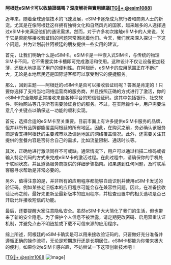 **阿根廷eSIM卡可以收驗證碼嗎？深度解析與實用建議[[TG💪+ @esim1088](https://t.me/s/esim1088)]**

近年来，随着全球通信技术的飞速发展，eSIM卡逐渐成为旅行者和商务人士的新宠。尤其是在像阿根廷这样拥有独特文化和自然风光的国家，越来越多的人选择通过eSIM卡来满足他们的通讯需求。然而，对于许多初次接触eSIM卡的人来说，关于它是否能够接收验证码的问题常常困扰着他们。今天，我们就来深入探讨一下这个问题，并为计划前往阿根廷的朋友提供一些实用的建议。

首先，让我们明确什么是eSIM卡。eSIM卡是一种嵌入式SIM卡，与传统的物理SIM卡不同，它不需要实体卡槽即可完成激活和使用。这种设计不仅让设备更加轻薄，还极大地提高了用户的便利性。在阿根廷，eSIM卡的应用范围正在不断扩大，无论是本地居民还是国际游客都可以享受到它的便捷服务。

那么，回到主题——阿根廷的eSIM卡是否可以接收验证码呢？答案是肯定的！只要你选择了支持当地网络运营商的服务商，并且按照正确的方式进行了激活，你的eSIM卡完全能够正常接收来自各种平台的短信验证码。这其中包括银行、社交软件、购物网站等几乎所有需要验证身份的服务。不过，在实际操作中，用户需要注意几个关键点以确保这一功能的顺利实现。

首先，选择合适的eSIM卡至关重要。目前市面上有许多提供eSIM卡服务的品牌，但并非所有品牌都能覆盖阿根廷的所有地区。因此，在购买之前，务必确认该服务商是否支持阿根廷的主要城市以及偏远地区的网络覆盖情况。此外，还需要关注其提供的套餐内容是否符合自己的需求，比如流量限制、通话时长等。

其次，正确地进行激活同样不可或缺。通常情况下，用户可以通过扫描二维码或者输入特定代码的方式来完成eSIM卡的激活过程。在此过程中，请确保你的手机处于联网状态，并且遵循服务商提供的详细步骤指南。如果遇到任何问题，及时联系客服寻求帮助是非常必要的。

另外，值得注意的是，并非所有的应用程序都能够自动识别并使用eSIM卡发送的验证码。例如某些老旧版本的应用程序可能会存在兼容性问题。因此，在准备接收验证码之前，最好先更新至最新版本的应用程序，并检查设置中的相关选项是否已开启允许接收短信的功能。

最后，还要提醒大家注意隐私安全。虽然eSIM卡大大简化了我们的生活，但也带来了新的安全隐患。为了保护个人信息不被泄露，请定期更改密码、启用双重认证机制，并避免点击不明链接或下载不可信来源的应用程序。

综上所述，阿根廷的eSIM卡确实是可以用来接收验证码的。只要做好充分准备并遵循正确的操作流程，无论是短期旅行还是长期居住，eSIM卡都能为你带来极大的便利。如果你对eSIM卡感兴趣，不妨尝试一下这项创新技术吧！

[[TG💪+ @esim1088](https://t.me/s/esim1088) ![Image](https://i.postimg.cc/4NQfJmqS/Snipaste-2025-05-13-00-14-12.png)]